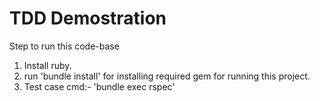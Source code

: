# TDD Demostration
Step to run this code-base 
1) Install ruby.
2) run 'bundle install' for installing required gem for running this project.
3) Test case cmd:- 'bundle exec rspec'
